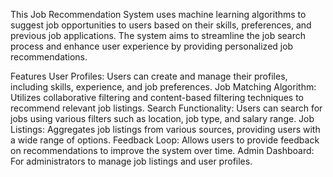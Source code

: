 This Job Recommendation System uses machine learning algorithms to suggest job opportunities to users based on their skills, preferences, and previous job applications. The system aims to streamline the job search process and enhance user experience by providing personalized job recommendations.

Features
User Profiles: Users can create and manage their profiles, including skills, experience, and job preferences.
Job Matching Algorithm: Utilizes collaborative filtering and content-based filtering techniques to recommend relevant job listings.
Search Functionality: Users can search for jobs using various filters such as location, job type, and salary range.
Job Listings: Aggregates job listings from various sources, providing users with a wide range of options.
Feedback Loop: Allows users to provide feedback on recommendations to improve the system over time.
Admin Dashboard: For administrators to manage job listings and user profiles.
